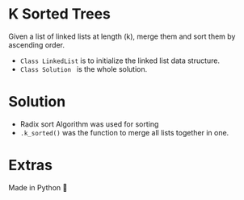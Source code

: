 # K Sorted Trees

Given a list of linked lists at length (k), merge them and sort them by ascending order. 

 - `Class LinkedList` is to initialize the linked list data structure. 
 - `Class Solution ` is the whole solution. 
 
 # Solution 
 
 - Radix sort Algorithm was used for sorting 
 - `.k_sorted()` was the function to merge all lists together in one. 

 # Extras 
 
Made in Python 🐍
